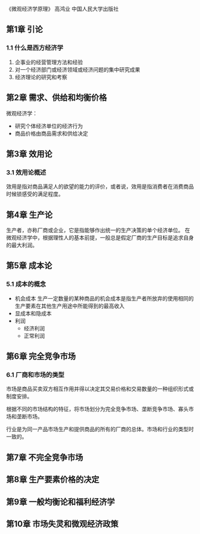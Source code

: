 《微观经济学原理》 高鸿业 中国人民大学出版社


## 第1章 引论
### 1.1 什么是西方经济学
1. 企事业的经营管理方法和经验
2. 对一个经济部门或经济领域或经济问题的集中研究成果
3. 经济理论的研究和考察

## 第2章 需求、供给和均衡价格
微观经济学：
* 研究个体经济单位的经济行为
* 商品价格由商品需求和供给决定

## 第3章 效用论
### 3.1 效用论概述
效用是指对商品满足人的欲望的能力的评价，或者说，效用是指消费者在消费商品时候锁感受的满足程度。

## 第4章 生产论
生产者，亦称厂商或企业，它是指能够作出统一的生产决策的单个经济单位。
在微观经济学中，根据理性人的基本前提，一般总是假定厂商的生产目标是追求自身的最大利润。

## 第5章 成本论
### 5.1 成本的概念
* 机会成本 生产一定数量的某种商品的机会成本是指生产者所放弃的使用相同的生产要素在其他生产用途中所能得到的最高收入
* 显成本和隐成本
* 利润
  * 经济利润
  * 正常利润    

## 第6章 完全竞争市场
### 6.1 厂商和市场的类型
市场是商品买卖双方相互作用并得以决定其交易价格和交易数量的一种组织形式或制度安排。

根据不同的市场结构的特征，将市场划分为完全竞争市场、垄断竞争市场、寡头市场和垄断市场。
 
行业是为同一产品市场生产和提供商品的所有的厂商的总体。市场和行业的类型时一致的。

## 第7章 不完全竞争市场

## 第8章 生产要素价格的决定

## 第9章 一般均衡论和福利经济学

## 第10章 市场失灵和微观经济政策